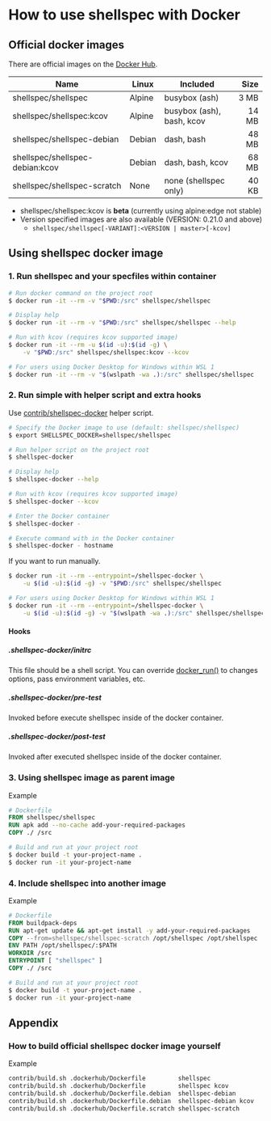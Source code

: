 # How to use shellspec with Docker

## Official docker images

There are official images on the [Docker Hub](https://hub.docker.com/r/shellspec/shellspec).

| Name                            | Linux  | Included                  |  Size |
| ------------------------------- | ------ | ------------------------- | ----: |
| shellspec/shellspec             | Alpine | busybox (ash)             |  3 MB |
| shellspec/shellspec:kcov        | Alpine | busybox (ash), bash, kcov | 14 MB |
| shellspec/shellspec-debian      | Debian | dash, bash                | 48 MB |
| shellspec/shellspec-debian:kcov | Debian | dash, bash, kcov          | 68 MB |
| shellspec/shellspec-scratch     | None   | none (shellspec only)     | 40 KB |

- shellspec/shellspec:kcov is **beta** (currently using alpine:edge not stable)
- Version specified images are also available (VERSION: 0.21.0 and above)
  - `shellspec/shellspec[-VARIANT]:<VERSION | master>[-kcov]`

## Using shellspec docker image

### 1. Run shellspec and your specfiles within container

```sh
# Run docker command on the project root
$ docker run -it --rm -v "$PWD:/src" shellspec/shellspec

# Display help
$ docker run -it --rm -v "$PWD:/src" shellspec/shellspec --help

# Run with kcov (requires kcov supported image)
$ docker run -it --rm -u $(id -u):$(id -g) \
    -v "$PWD:/src" shellspec/shellspec:kcov --kcov

# For users using Docker Desktop for Windows within WSL 1
$ docker run -it --rm -v "$(wslpath -wa .):/src" shellspec/shellspec
```

### 2. Run simple with helper script and extra hooks

Use [contrib/shellspec-docker](../contrib/shellspec-docker) helper script.

```sh
# Specify the Docker image to use (default: shellspec/shellspec)
$ export SHELLSPEC_DOCKER=shellspec/shellspec

# Run helper script on the project root
$ shellspec-docker

# Display help
$ shellspec-docker --help

# Run with kcov (requires kcov supported image)
$ shellspec-docker --kcov

# Enter the Docker container
$ shellspec-docker -

# Execute command with in the Docker container
$ shellspec-docker - hostname
```

If you want to run manually.

```sh
$ docker run -it --rm --entrypoint=/shellspec-docker \
    -u $(id -u):$(id -g) -v "$PWD:/src" shellspec/shellspec

# For users using Docker Desktop for Windows within WSL 1
$ docker run -it --rm --entrypoint=/shellspec-docker \
    -u $(id -u):$(id -g) -v "$(wslpath -wa .):/src" shellspec/shellspec
```

#### Hooks

##### .shellspec-docker/initrc

This file should be a shell script. You can override [docker_run()](../contrib/shellspec-docker) to
changes options, pass environment variables, etc.

##### .shellspec-docker/pre-test

Invoked before execute shellspec inside of the docker container.

##### .shellspec-docker/post-test

Invoked after executed shellspec inside of the docker container.

### 3. Using shellspec image as parent image

Example

```Dockerfile
# Dockerfile
FROM shellspec/shellspec
RUN apk add --no-cache add-your-required-packages
COPY ./ /src
```

```sh
# Build and run at your project root
$ docker build -t your-project-name .
$ docker run -it your-project-name
```

### 4. Include shellspec into another image

Example

```Dockerfile
# Dockerfile
FROM buildpack-deps
RUN apt-get update && apt-get install -y add-your-required-packages
COPY --from=shellspec/shellspec-scratch /opt/shellspec /opt/shellspec
ENV PATH /opt/shellspec/:$PATH
WORKDIR /src
ENTRYPOINT [ "shellspec" ]
COPY ./ /src
```

```sh
# Build and run at your project root
$ docker build -t your-project-name .
$ docker run -it your-project-name
```

## Appendix

### How to build official shellspec docker image yourself

Example

```sh
contrib/build.sh .dockerhub/Dockerfile         shellspec
contrib/build.sh .dockerhub/Dockerfile         shellspec kcov
contrib/build.sh .dockerhub/Dockerfile.debian  shellspec-debian
contrib/build.sh .dockerhub/Dockerfile.debian  shellspec-debian kcov
contrib/build.sh .dockerhub/Dockerfile.scratch shellspec-scratch
```
